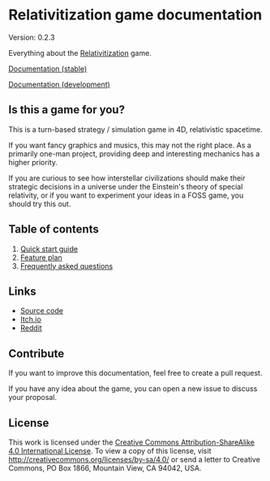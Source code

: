 # Relativitization game documentation

Version: 0.2.3

Everything about the [Relativitization](https://adriankhl.itch.io/relativitization) game.

[Documentation (stable)](https://github.com/Adriankhl/relativitization-game-doc)

[Documentation (development)](https://github.com/Adriankhl/relativitization-game-doc/tree/develop)

## Is this a game for you?

This is a turn-based strategy / simulation game in 4D, relativistic spacetime.

If you want fancy graphics and musics, this may not the right place. As a primarily one-man project, providing deep and
interesting mechanics has a higher priority.

If you are curious to see how interstellar civilizations should make their strategic decisions in a universe under the
Einstein's theory of special relativity, or if you want to experiment your ideas in a FOSS game, you should try this
out.

## Table of contents

1. [Quick start guide](guide/quick-start-guide.md)
2. [Feature plan](plan/feature-plan.md)
3. [Frequently asked questions](faq/frequently-asked-questions.md)

## Links

* [Source code](https://github.com/Adriankhl/relativitization)
* [Itch.io](https://adriankhl.itch.io/relativitization)
* [Reddit](https://www.reddit.com/r/relativitization/)

## Contribute

If you want to improve this documentation, feel free to create a pull request.

If you have any idea about the game, you can open a new issue to discuss your proposal.

## License

This work is licensed under the [Creative Commons Attribution-ShareAlike 4.0 International License](./LICENSE). To view
a copy of this license, visit http://creativecommons.org/licenses/by-sa/4.0/ or send a letter to Creative Commons, PO
Box 1866, Mountain View, CA 94042, USA.

